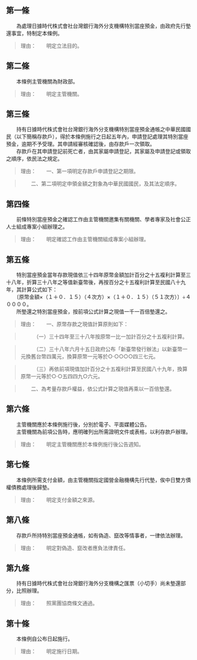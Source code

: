 第一條 
-------
　　為處理日據時代株式會社台灣銀行海外分支機構特別當座預金，由政府先行墊還事宜，特制定本條例。  
> 理由：　　明定立法目的。



第二條 
-------
　　本條例主管機關為財政部。  
> 理由：　　明定主管機關。



第三條 
-------
　　持有日據時代株式會社台灣銀行海外分支機構特別當座預金通帳之中華民國國民（以下簡稱存款戶），得於本條例施行之日起五年內，申請登記處理其特別當座預金，逾期不予受理。其申請經審核確認後，由存款戶一次領取。  
　　存款戶在其申請登記前死亡者，由其家屬申請登記，其家屬及申請登記或領取之順序，依民法之規定。  
> 理由：　　一、第一項明定存款戶申請登記之期限。

> 　　二、第二項明定申領金額之對象為中華民國國民，及其法定順序。



第四條 
-------
　　前條特別當座預金之確認工作由主管機關邀集有關機關、學者專家及社會公正人士組成專案小組辦理之。  
> 理由：　　明定確認工作由主管機關組成專案小組辦理。



第五條 
-------
　　特別當座預金當年存款現值依三十四年原幣金額加計百分之十五複利計算至三十八年，折算三十八年之等值新臺幣後，再按百分之十五複利計算至民國八十九年，其計算公式如下：  
　　〔原幣金額×（１＋０．１５）（４次方）×（１＋０．１５）（５１次方）〕÷４００００。  
　　所墊還之特別當座預金，按前項公式計算之現值一千一百倍墊還之。  
> 理由：　　一、原幣存款之現值計算原則如下：

> 　　　（一）三十四年至三十八年按原幣一比一加計百分之十五複利計算。

> 　　　（二）三十八年六月十五日政府公布「新臺幣發行辦法」以新臺幣一元換舊台幣四萬元，換算原幣一元等於○‧○○○○四三七元。

> 　　　（三）再依前項現值加計百分之十五複利計算至民國八十九年，換算原幣一元等於○‧○五四四九○六元。

> 　　二、為考量存款戶權益，依公式計算之現值再乘以一百倍墊還。



第六條 
-------
　　主管機關應於本條例施行後，分別於電子、平面媒體公告。  
　　主管機關為前項公告時，應明確列出所需證明文件或表格，以利存款戶辦理。  
> 理由：　　明定主管機關應於本條例施行後公告週知。



第七條 
-------
　　本條例所需支付金額，由主管機關指定國營金融機構先行代墊，俟中日雙方債權債務處理後歸墊。  
> 理由：　　明定支付金額之來源。



第八條 
-------
　　存款戶所持特別當座預金通帳，如有偽造、竄改等情事者，一律依法辦理。  
> 理由：　　明定對偽造、竄改者應負法律責任。



第九條 
-------
　　持有日據時代株式會社台灣銀行海外分支機構之匯票（小切手）尚未墊還部分，比照辦理。  
> 理由：　　照黨團協商條文通過。



第十條 
-------
　　本條例自公布日起施行。  
> 理由：　　明定施行日期。